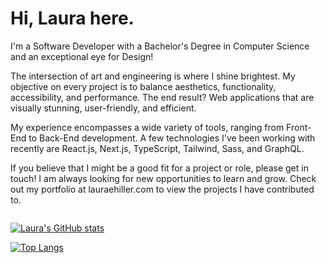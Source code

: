 # Hi, Laura here.

I'm a Software Developer with a Bachelor's Degree in Computer Science and an exceptional eye for Design!

The intersection of art and engineering is where I shine brightest. My objective on every project is to balance aesthetics, functionality, accessibility, and performance. The end result? Web applications that are visually stunning, user-friendly, and efficient.

My experience encompasses a wide variety of tools, ranging from Front-End to Back-End development. A few technologies I've been working with recently are React.js, Next.js, TypeScript, Tailwind, Sass, and GraphQL.

If you believe that I might be a good fit for a project or role, please get in touch! I am always looking for new opportunities to learn and grow. Check out my portfolio at lauraehiller.com to view the projects I have contributed to.

<div style="display:inline-block;">

[![Laura's GitHub stats](https://github-readme-stats.vercel.app/api?username=lauraehiller&count_private=true&show_icons=true&rank_icon=github&card_width=300)](https://github.com/lauraehiller/github-readme-stats)

[![Top Langs](https://github-readme-stats.vercel.app/api/top-langs/?username=lauraehiller&layout=compact&langs_count=10)](https://github.com/lauraehiller/github-readme-stats)

</div>
